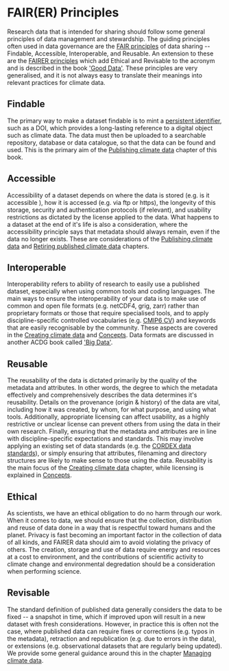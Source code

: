 # FAIR(ER) Principles

Research data that is intended for sharing should follow some general principles of data management and stewardship. The guiding principles often used in data governance are the [FAIR principles](https://www.go-fair.org/fair-principles/) of data sharing -- Findable, Accessible, Interoperable, and Reusable. An extension to these are the [FAIRER principles](https://www.spatialised.net/fairer-data/) which add Ethical and Revisable to the acronym and is described in the book ['Good Data'](https://networkcultures.org/blog/publication/tod-29-good-data/). These principles are very generalised, and it is not always easy to translate their meanings into relevant practices for climate data.

## Findable
The primary way to make a dataset findable is to mint a [persistent identifier](pids.md), such as a DOI, which provides a long-lasting reference to a digital object such as climate data. The data must then be uploaded to a searchable repository, database or data catalogue, so that the data can be found and used. This is the primary aim of the [Publishing climate data](../publish/publish-intro.md) chapter of this book.

## Accessible 
Accessibility of a dataset depends on where the data is stored (e.g. is it accessible ), how it is accessed (e.g. via ftp or https), the longevity of this storage, security and authentication protocols (if relevant), and usability restrictions as dictated by the license applied to the data. What happens to a dataset at the end of it's life is also a consideration, where the accessibility principle says that metadata should always remain, even if the data no longer exists. These are considerations of the [Publishing climate data](../publish/publish-intro.md) and [Retiring published climate data](../retire/retire-intro.md) chapters.

## Interoperable
Interoperability refers to ability of research to easily use a published dataset, especially when using common tools and coding languages. The main ways to ensure the interoperability of your data is to make use of common and open file formats (e.g. netCDF4, grig, zarr) rather than proprietary formats or those that require specialised tools, and to apply discipline-specific controlled vocabularies (e.g. [CMIP6 CV](https://github.com/WCRP-CMIP/CMIP6_CVs)) and keywords that are easily recognisable by the community. These aspects are covered in the [Creating climate data](../create/create-intro.md) and [Concepts](controlled-vocab.md). Data formats are discussed in another ACDG book called ['Big Data'](https://acdguide.github.io/BigData/data_storage.html).

## Reusable
The reusability of the data is dictated primarily by the quality of the metadata and attributes. In other words, the degree to which the metadata effectively and comprehensively describes the data determines it's reusability. Details on the provenance (origin & history) of the data are vital, including how it was created, by whom, for what purpose, and using what tools. Additionally, appropriate licensing can affect usability, as a highly restrictive or unclear license can prevent others from using the data in their own research. Finally, ensuring that the metadata and attributes are in line with discipline-specific expectations and standards. This may involve applying an existing set of data standards (e.g. the [CORDEX data standards](http://is-enes-data.github.io/CORDEX_adjust_drs.pdf)), or simply ensuring that attributes, filenaming and directory structures are likely to make sense to those using the data. Reusability is the main focus of the [Creating climate data](../create/create-intro.md) chapter, while licensing is explained in [Concepts](license.md).

## Ethical
As scientists, we have an ethical obligation to do no harm through our work. When it comes to data, we should ensure that the collection, distribution and reuse of data done in a way that is respectful toward humans and the planet. Privacy is fast becoming an important factor in the collection of data of all kinds, and FAIRER data should aim to avoid violating the privacy of others. The creation, storage and use of data require energy and resources at a cost to environment, and the contributions of scientific activity to climate change and environmental degredation should be a consideration when performing science.

## Revisable
The standard definition of published data generally considers the data to be fixed -- a snapshot in time, which if improved upon will result in a new dataset with fresh considerations. However, in practice this is often not the case, where published data can require fixes or corrections (e.g. typos in the metadata), retraction and republication (e.g. due to errors in the data), or extensions (e.g. observational datasets that are regularly being updated). We provide some general guidance around this in the chapter [Managing climate data](../manage/manage-update-pub.md).
